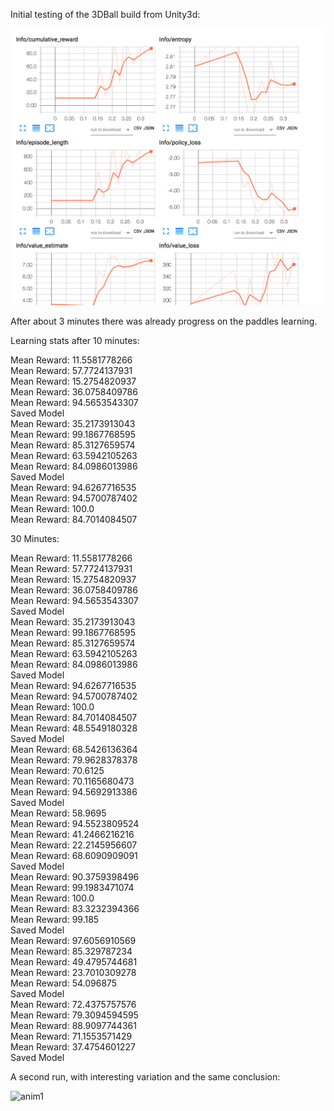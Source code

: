 
Initial testing of the 3DBall build from Unity3d:

![anim1](https://github.com/eagleEggs/UML/blob/master/screenshots/UML_graph.png?raw=true)



After about 3 minutes there was already progress on the paddles learning.<br>

Learning stats after 10 minutes:

Mean Reward: 11.5581778266<br>
Mean Reward: 57.7724137931 <br>
Mean Reward: 15.2754820937 <br>
Mean Reward: 36.0758409786 <br>
Mean Reward: 94.5653543307<br>
Saved Model<br>
Mean Reward: 35.2173913043<br>
Mean Reward: 99.1867768595<br>
Mean Reward: 85.3127659574<br>
Mean Reward: 63.5942105263<br>
Mean Reward: 84.0986013986<br>
Saved Model<br>
Mean Reward: 94.6267716535<br>
Mean Reward: 94.5700787402<br>
Mean Reward: 100.0<br>
Mean Reward: 84.7014084507


30 Minutes:

Mean Reward: 11.5581778266<br>
Mean Reward: 57.7724137931<br>
Mean Reward: 15.2754820937<br>
Mean Reward: 36.0758409786<br>
Mean Reward: 94.5653543307<br>
Saved Model<br>
Mean Reward: 35.2173913043<br>
Mean Reward: 99.1867768595<br>
Mean Reward: 85.3127659574<br>
Mean Reward: 63.5942105263<br>
Mean Reward: 84.0986013986<br>
Saved Model<br>
Mean Reward: 94.6267716535<br>
Mean Reward: 94.5700787402<br>
Mean Reward: 100.0<br>
Mean Reward: 84.7014084507<br>
Mean Reward: 48.5549180328<br>
Saved Model<br>
Mean Reward: 68.5426136364<br>
Mean Reward: 79.9628378378<br>
Mean Reward: 70.6125<br>
Mean Reward: 70.1165680473<br>
Mean Reward: 94.5692913386<br>
Saved Model<br>
Mean Reward: 58.9695<br>
Mean Reward: 94.5523809524<br>
Mean Reward: 41.2466216216<br>
Mean Reward: 22.2145956607<br>
Mean Reward: 68.6090909091<br>
Saved Model<br>
Mean Reward: 90.3759398496<br>
Mean Reward: 99.1983471074<br>
Mean Reward: 100.0<br>
Mean Reward: 83.3232394366<br>
Mean Reward: 99.185<br>
Saved Model<br>
Mean Reward: 97.6056910569<br>
Mean Reward: 85.329787234<br>
Mean Reward: 49.4795744681<br>
Mean Reward: 23.7010309278<br>
Mean Reward: 54.096875<br>
Saved Model<br>
Mean Reward: 72.4375757576<br>
Mean Reward: 79.3094594595<br>
Mean Reward: 88.9097744361<br>
Mean Reward: 71.1553571429<br>
Mean Reward: 37.4754601227<br>
Saved Model<br>


A second run, with interesting variation and the same conclusion:

![anim1](https://github.com/eagleEggs/UML/blob/master/screenshots/UMLtest2.gif?raw=true)

